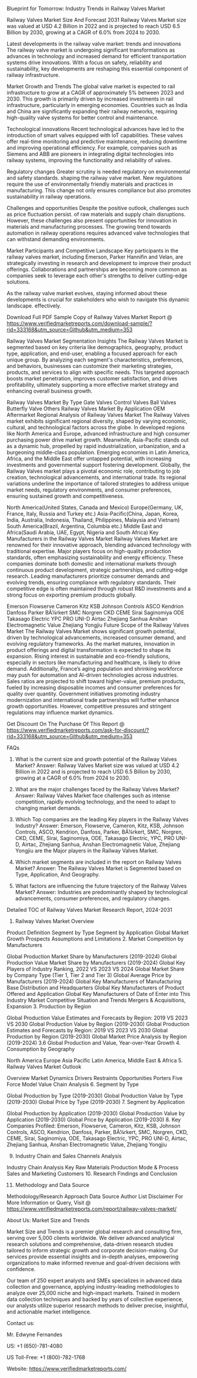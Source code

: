 Blueprint for Tomorrow: Industry Trends in Railway Valves Market


Railway Valves Market Size And Forecast 2031
Railway Valves Market size was valued at USD 4.2 Billion in 2022 and is projected to reach USD 6.5 Billion by 2030, growing at a CAGR of 6.0% from 2024 to 2030.

Latest developments in the railway valve market: trends and innovations
The railway valve market is undergoing significant transformations as advances in technology and increased demand for efficient transportation systems drive innovations. With a focus on safety, reliability and sustainability, key developments are reshaping this essential component of railway infrastructure.

Market Growth and Trends
The global valve market is expected to rail infrastructure to grow at a CAGR of approximately 5% between 2023 and 2030. This growth is primarily driven by increased investments in rail infrastructure, particularly in emerging economies. Countries such as India and China are significantly expanding their railway networks, requiring high-quality valve systems for better control and maintenance.

Technological innovations
Recent technological advances have led to the introduction of smart valves equipped with IoT capabilities. These valves offer real-time monitoring and predictive maintenance, reducing downtime and improving operational efficiency. For example, companies such as Siemens and ABB are pioneers in integrating digital technologies into railway systems, improving the functionality and reliability of valves.

Regulatory changes
Greater scrutiny is needed regulatory on environmental and safety standards. shaping the railway valve market. New regulations require the use of environmentally friendly materials and practices in manufacturing. This change not only ensures compliance but also promotes sustainability in railway operations.

Challenges and opportunities
Despite the positive outlook, challenges such as price fluctuation persist. of raw materials and supply chain disruptions. However, these challenges also present opportunities for innovation in materials and manufacturing processes. The growing trend towards automation in railway operations requires advanced valve technologies that can withstand demanding environments.

Market Participants and Competitive Landscape
Key participants in the railway valves market, including Emerson, Parker Hannifin and Velan, are strategically investing in research and development to improve their product offerings. Collaborations and partnerships are becoming more common as companies seek to leverage each other's strengths to deliver cutting-edge solutions.

As the railway valve market evolves, staying informed about these developments is crucial for stakeholders who wish to navigate this dynamic landscape. effectively.

Download Full PDF Sample Copy of Railway Valves Market Report @ https://www.verifiedmarketreports.com/download-sample/?rid=333168&utm_source=Github&utm_medium=353

Railway Valves Market Segmentation Insights
The Railway Valves Market is segmented based on key criteria like demographics, geography, product type, application, and end-user, enabling a focused approach for each unique group. By analyzing each segment's characteristics, preferences, and behaviors, businesses can customize their marketing strategies, products, and services to align with specific needs. This targeted approach boosts market penetration, improves customer satisfaction, and drives profitability, ultimately supporting a more effective market strategy and enhancing overall business growth.

Railway Valves Market By Type
Gate Valves
Control Valves
Ball Valves
Butterfly Valve
Others
Railway Valves Market By Application
OEM
Aftermarket
Regional Analysis of Railway Valves Market
The Railway Valves market exhibits significant regional diversity, shaped by varying economic, cultural, and technological factors across the globe. In developed regions like North America and Europe, advanced infrastructure and high consumer purchasing power drive market growth. Meanwhile, Asia-Pacific stands out as a dynamic hub, propelled by rapid industrialization, urbanization, and a burgeoning middle-class population. Emerging economies in Latin America, Africa, and the Middle East offer untapped potential, with increasing investments and governmental support fostering development. Globally, the Railway Valves market plays a pivotal economic role, contributing to job creation, technological advancements, and international trade. Its regional variations underline the importance of tailored strategies to address unique market needs, regulatory environments, and consumer preferences, ensuring sustained growth and competitiveness.

North America(United States, Canada and Mexico)
Europe(Germany, UK, France, Italy, Russia and Turkey etc.)
Asia-Pacific(China, Japan, Korea, India, Australia, Indonesia, Thailand, Philippines, Malaysia and Vietnam)
South America(Brazil, Argentina, Columbia etc.)
Middle East and Africa(Saudi Arabia, UAE, Egypt, Nigeria and South Africa)
Key Manufacturers in the Railway Valves Market
Railway Valves Market are renowned for their innovative approach, blending advanced technology with traditional expertise. Major players focus on high-quality production standards, often emphasizing sustainability and energy efficiency. These companies dominate both domestic and international markets through continuous product development, strategic partnerships, and cutting-edge research. Leading manufacturers prioritize consumer demands and evolving trends, ensuring compliance with regulatory standards. Their competitive edge is often maintained through robust R&D investments and a strong focus on exporting premium products globally.

Emerson
Flowserve
Cameron
Kitz
KSB
Johnson Controls
ASCO
Kendrion
Danfoss
Parker
BÃ¼rkert
SMC
Norgren
CKD
CEME
Sirai
Saginomiya
ODE
Takasago Electric
YPC
PRO UNI-D
Airtac
Zhejiang Sanhua
Anshan Electromagnetic Value
Zhejiang Yongjiu
Future Scope of the Railway Valves Market
The Railway Valves Market shows significant growth potential, driven by technological advancements, increased consumer demand, and evolving regulatory frameworks. As the market matures, innovation in product offerings and digital transformation is expected to shape its expansion. Rising interest in sustainable and eco-friendly solutions, especially in sectors like manufacturing and healthcare, is likely to drive demand. Additionally, France’s aging population and shrinking workforce may push for automation and AI-driven technologies across industries. Sales ratios are projected to shift toward higher-value, premium products, fueled by increasing disposable incomes and consumer preferences for quality over quantity. Government initiatives promoting industry modernization and international trade partnerships will further enhance growth opportunities. However, competitive pressures and stringent regulations may influence market dynamics.

Get Discount On The Purchase Of This Report @ https://www.verifiedmarketreports.com/ask-for-discount/?rid=333168&utm_source=Github&utm_medium=353

FAQs
1. What is the current size and growth potential of the Railway Valves Market?
Answer: Railway Valves Market size was valued at USD 4.2 Billion in 2022 and is projected to reach USD 6.5 Billion by 2030, growing at a CAGR of 6.0% from 2024 to 2030.

2. What are the major challenges faced by the Railway Valves Market?
Answer: Railway Valves Market face challenges such as intense competition, rapidly evolving technology, and the need to adapt to changing market demands.

3. Which Top companies are the leading Key players in the Railway Valves Industry?
Answer: Emerson, Flowserve, Cameron, Kitz, KSB, Johnson Controls, ASCO, Kendrion, Danfoss, Parker, BÃ¼rkert, SMC, Norgren, CKD, CEME, Sirai, Saginomiya, ODE, Takasago Electric, YPC, PRO UNI-D, Airtac, Zhejiang Sanhua, Anshan Electromagnetic Value, Zhejiang Yongjiu are the Major players in the Railway Valves Market.

4. Which market segments are included in the report on Railway Valves Market?
Answer: The Railway Valves Market is Segmented based on Type, Application, And Geography.

5. What factors are influencing the future trajectory of the Railway Valves Market?
Answer: Industries are predominantly shaped by technological advancements, consumer preferences, and regulatory changes.

Detailed TOC of Railway Valves Market Research Report, 2024-2031
1. Railway Valves Market Overview

Product Definition
Segment by Type
Segment by Application
Global Market Growth Prospects
Assumptions and Limitations
2. Market Competition by Manufacturers

Global Production Market Share by Manufacturers (2019-2024)
Global Production Value Market Share by Manufacturers (2019-2024)
Global Key Players of Industry Ranking, 2022 VS 2023 VS 2024
Global Market Share by Company Type (Tier 1, Tier 2 and Tier 3)
Global Average Price by Manufacturers (2019-2024)
Global Key Manufacturers of Manufacturing Base Distribution and Headquarters
Global Key Manufacturers of Product Offered and Application
Global Key Manufacturers of Date of Enter into This Industry
Market Competitive Situation and Trends
Mergers & Acquisitions, Expansion
3. Production by Region

Global Production Value Estimates and Forecasts by Region: 2019 VS 2023 VS 2030
Global Production Value by Region (2019-2030)
Global Production Estimates and Forecasts by Region: 2019 VS 2023 VS 2030
Global Production by Region (2019-2030)
Global Market Price Analysis by Region (2019-2024) 3.6 Global Production and Value, Year-over-Year Growth
4. Consumption by Geography

North America
Europe
Asia Pacific
Latin America, Middle East & Africa
5. Railway Valves Market Outlook

Overview
Market Dynamics
Drivers
Restraints
Opportunities
Porters Five Force Model
Value Chain Analysis 
6. Segment by Type

Global Production by Type (2019-2030)
Global Production Value by Type (2019-2030)
Global Price by Type (2019-2030)
7. Segment by Application

Global Production by Application (2019-2030)
Global Production Value by Application (2019-2030)
Global Price by Application (2019-2030)
8. Key Companies Profiled: Emerson, Flowserve, Cameron, Kitz, KSB, Johnson Controls, ASCO, Kendrion, Danfoss, Parker, BÃ¼rkert, SMC, Norgren, CKD, CEME, Sirai, Saginomiya, ODE, Takasago Electric, YPC, PRO UNI-D, Airtac, Zhejiang Sanhua, Anshan Electromagnetic Value, Zhejiang Yongjiu

9. Industry Chain and Sales Channels Analysis

Industry Chain Analysis
Key Raw Materials
Production Mode & Process
Sales and Marketing
Customers
10. Research Findings and Conclusion

11. Methodology and Data Source

Methodology/Research Approach
Data Source
Author List
Disclaimer
For More Information or Query, Visit @ https://www.verifiedmarketreports.com/report/railway-valves-market/

About Us: Market Size and Trends

Market Size and Trends is a premier global research and consulting firm, serving over 5,000 clients worldwide. We deliver advanced analytical research solutions and comprehensive, data-driven research studies tailored to inform strategic growth and corporate decision-making. Our services provide essential insights and in-depth analyses, empowering organizations to make informed revenue and goal-driven decisions with confidence.

Our team of 250 expert analysts and SMEs specializes in advanced data collection and governance, applying industry-leading methodologies to analyze over 25,000 niche and high-impact markets. Trained in modern data collection techniques and backed by years of collective experience, our analysts utilize superior research methods to deliver precise, insightful, and actionable market intelligence.

Contact us:

Mr. Edwyne Fernandes

US: +1 (650)-781-4080

US Toll-Free: +1 (800)-782-1768

Website: https://www.verifiedmarketreports.com/
